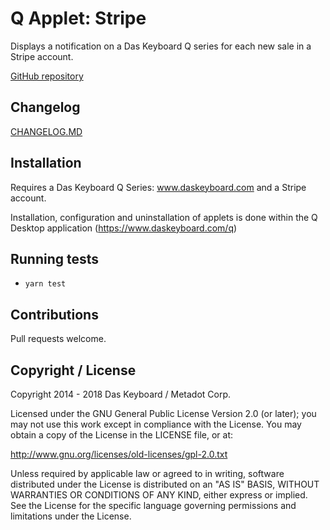 # Q Applet: Stripe

Displays a notification on a Das Keyboard Q series for each
new sale in a Stripe account.

[GitHub repository](https://github.com/daskeyboard/daskeyboard-applet--stripe)


## Changelog

[CHANGELOG.MD](CHANGELOG.md)

## Installation

Requires a Das Keyboard Q Series: www.daskeyboard.com and a Stripe account.

Installation, configuration and uninstallation of applets is done within
the Q Desktop application (https://www.daskeyboard.com/q)

## Running tests

- `yarn test`

## Contributions

Pull requests welcome.

## Copyright / License

Copyright 2014 - 2018 Das Keyboard / Metadot Corp.

Licensed under the GNU General Public License Version 2.0 (or later);
you may not use this work except in compliance with the License.
You may obtain a copy of the License in the LICENSE file, or at:

   http://www.gnu.org/licenses/old-licenses/gpl-2.0.txt

Unless required by applicable law or agreed to in writing, software
distributed under the License is distributed on an "AS IS" BASIS,
WITHOUT WARRANTIES OR CONDITIONS OF ANY KIND, either express or implied.
See the License for the specific language governing permissions and
limitations under the License.
